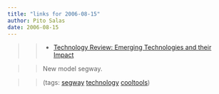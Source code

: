 ```yaml
---
title: "links for 2006-08-15"
author: Pito Salas
date: 2006-08-15
---
```



>>

>>   * [Technology Review: Emerging Technologies and their
Impact](<http://www.technologyreview.com/read_article.aspx?id=17301>)

>>

>> New model segway.

>>

>> (tags: [segway](<http://del.icio.us/pitosalas/segway>)
[technology](<http://del.icio.us/pitosalas/technology>)
[cooltools](<http://del.icio.us/pitosalas/cooltools>))

>>

>>


